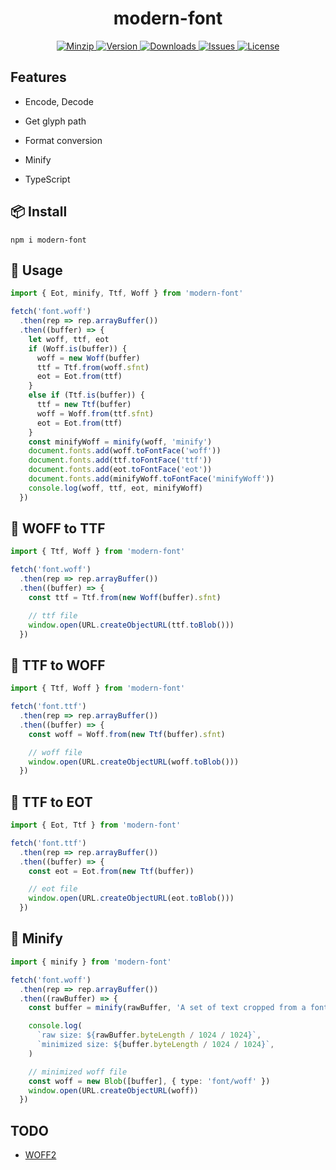 <h1 align="center">modern-font</h1>

<p align="center">
  <a href="https://unpkg.com/modern-font">
    <img src="https://img.shields.io/bundlephobia/minzip/modern-font" alt="Minzip">
  </a>
  <a href="https://www.npmjs.com/package/modern-font">
    <img src="https://img.shields.io/npm/v/modern-font.svg" alt="Version">
  </a>
  <a href="https://www.npmjs.com/package/modern-font">
    <img src="https://img.shields.io/npm/dm/modern-font" alt="Downloads">
  </a>
  <a href="https://github.com/qq15725/modern-font/issues">
    <img src="https://img.shields.io/github/issues/qq15725/modern-font" alt="Issues">
  </a>
  <a href="https://github.com/qq15725/modern-font/blob/main/LICENSE">
    <img src="https://img.shields.io/npm/l/modern-font.svg" alt="License">
  </a>
</p>

## Features

- Encode, Decode

- Get glyph path

- Format conversion

- Minify

- TypeScript

## 📦 Install

```shell
npm i modern-font
```

## 🦄 Usage

```ts
import { Eot, minify, Ttf, Woff } from 'modern-font'

fetch('font.woff')
  .then(rep => rep.arrayBuffer())
  .then((buffer) => {
    let woff, ttf, eot
    if (Woff.is(buffer)) {
      woff = new Woff(buffer)
      ttf = Ttf.from(woff.sfnt)
      eot = Eot.from(ttf)
    }
    else if (Ttf.is(buffer)) {
      ttf = new Ttf(buffer)
      woff = Woff.from(ttf.sfnt)
      eot = Eot.from(ttf)
    }
    const minifyWoff = minify(woff, 'minify')
    document.fonts.add(woff.toFontFace('woff'))
    document.fonts.add(ttf.toFontFace('ttf'))
    document.fonts.add(eot.toFontFace('eot'))
    document.fonts.add(minifyWoff.toFontFace('minifyWoff'))
    console.log(woff, ttf, eot, minifyWoff)
  })
```

## 🚀 WOFF to TTF

```ts
import { Ttf, Woff } from 'modern-font'

fetch('font.woff')
  .then(rep => rep.arrayBuffer())
  .then((buffer) => {
    const ttf = Ttf.from(new Woff(buffer).sfnt)

    // ttf file
    window.open(URL.createObjectURL(ttf.toBlob()))
  })
```

## 🚀 TTF to WOFF

```ts
import { Ttf, Woff } from 'modern-font'

fetch('font.ttf')
  .then(rep => rep.arrayBuffer())
  .then((buffer) => {
    const woff = Woff.from(new Ttf(buffer).sfnt)

    // woff file
    window.open(URL.createObjectURL(woff.toBlob()))
  })
```

## 🚀 TTF to EOT

```ts
import { Eot, Ttf } from 'modern-font'

fetch('font.ttf')
  .then(rep => rep.arrayBuffer())
  .then((buffer) => {
    const eot = Eot.from(new Ttf(buffer))

    // eot file
    window.open(URL.createObjectURL(eot.toBlob()))
  })
```

## 🚀 Minify

```ts
import { minify } from 'modern-font'

fetch('font.woff')
  .then(rep => rep.arrayBuffer())
  .then((rawBuffer) => {
    const buffer = minify(rawBuffer, 'A set of text cropped from a font file')

    console.log(
      `raw size: ${rawBuffer.byteLength / 1024 / 1024}`,
      `minimized size: ${buffer.byteLength / 1024 / 1024}`,
    )

    // minimized woff file
    const woff = new Blob([buffer], { type: 'font/woff' })
    window.open(URL.createObjectURL(woff))
  })
```

## TODO

- [WOFF2](https://www.w3.org/TR/WOFF2)
